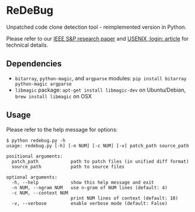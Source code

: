 # ReDeBug
Unpatched code clone detection tool - reimplemented version in Python.

Please refer to our [IEEE S&P research paper](http://ieeexplore.ieee.org/document/6234404) and [USENIX ;login: article](https://www.usenix.org/publications/login/december-2012-volume-37-number-6/redebug-finding-unpatched-code-clones-entire-os) for technical details.

## Dependencies
- `bitarray`, `python-magic`, and `argparse` modules: `pip install bitarray python-magic argparse`
- `libmagic` package: `apt-get install libmagic-dev` on Ubuntu/Debian, `brew install libmagic` on OSX

## Usage
Please refer to the help message for options:
```
$ python redebug.py -h
usage: redebug.py [-h] [-n NUM] [-c NUM] [-v] patch_path source_path

positional arguments:
  patch_path            path to patch files (in unified diff format)
  source_path           path to source files

optional arguments:
  -h, --help            show this help message and exit
  -n NUM, --ngram NUM   use n-gram of NUM lines (default: 4)
  -c NUM, --context NUM
                        print NUM lines of context (default: 10)
  -v, --verbose         enable verbose mode (default: False)
```
